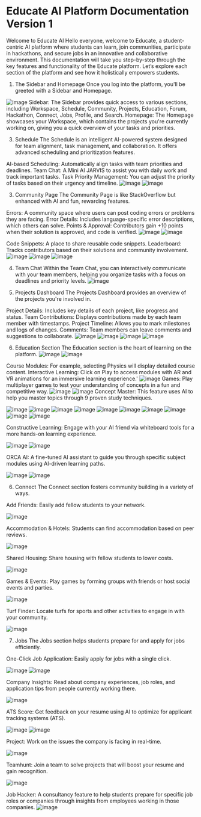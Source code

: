 # Educate AI Platform Documentation Version 1
Welcome to Educate AI
Hello everyone, welcome to Educate, a student-centric AI platform where students can learn, join communities, participate in hackathons, and secure jobs in an innovative and collaborative environment.
This documentation will take you step-by-step through the key features and functionality of the Educate platform. Let’s explore each section of the platform and see how it holistically empowers students.

1. The Sidebar and Homepage
Once you log into the platform, you'll be greeted with a Sidebar and Homepage.

![image](https://github.com/user-attachments/assets/f6b964a3-bfcb-4841-9662-96926c9ac745)
Sidebar:
The Sidebar provides quick access to various sections, including Workspace, Schedule, Community, Projects, Education, Forum, Hackathon, Connect, Jobs, Profile, and Search.
Homepage:
The Homepage showcases your Workspace, which contains the projects you're currently working on, giving you a quick overview of your tasks and priorities.

3. Schedule
The Schedule is an intelligent AI-powered system designed for team alignment, task management, and collaboration. It offers advanced scheduling and prioritization features.

AI-based Scheduling: Automatically align tasks with team priorities and deadlines.
Team Chat: A Mini AI JARVIS to assist you with daily work and track important tasks.
Task Priority Management: You can adjust the priority of tasks based on their urgency and timeline.
![image](https://github.com/user-attachments/assets/bd3bfb0f-9e8a-460e-90b6-de6737f3fc2f)
![image](https://github.com/user-attachments/assets/b200c736-0c52-49eb-ab7e-009e15f75832)

3. Community Page
The Community Page is like StackOverflow but enhanced with AI and fun, rewarding features.

Errors: A community space where users can post coding errors or problems they are facing.
Error Details: Includes language-specific error descriptions, which others can solve.
Points & Approval: Contributors gain +10 points when their solution is approved, and code is verified.
![image](https://github.com/user-attachments/assets/e3e306e4-0118-45e4-b206-0a9db645e692)
![image](https://github.com/user-attachments/assets/0c67d45e-98ca-4173-a959-26e3c16dc890)

Code Snippets: A place to share reusable code snippets.
Leaderboard: Tracks contributors based on their solutions and community involvement.
![image](https://github.com/user-attachments/assets/e09a9431-dc42-4a39-885e-8744b0f29319)
![image](https://github.com/user-attachments/assets/13975080-5c1e-431e-aa56-06a5c732a860)
![image](https://github.com/user-attachments/assets/9711c07a-7ab9-48a0-b6c8-897c7886ca95)

4. Team Chat
Within the Team Chat, you can interactively communicate with your team members, helping you organize tasks with a focus on deadlines and priority levels.
![image](https://github.com/user-attachments/assets/d0d7625e-a339-49f7-b93b-4d9511c251ac)

5. Projects Dashboard
The Projects Dashboard provides an overview of the projects you're involved in.

Project Details: Includes key details of each project, like progress and status.
Team Contributions: Displays contributions made by each team member with timestamps.
Project Timeline: Allows you to mark milestones and logs of changes.
Comments: Team members can leave comments and suggestions to collaborate.
![image](https://github.com/user-attachments/assets/8685a5e5-a8c1-45bb-8b2b-b681e3e7f454)
![image](https://github.com/user-attachments/assets/b5f99633-6ea6-461e-8802-68304c844d87)
![image](https://github.com/user-attachments/assets/617f949f-65b3-4c87-b4d6-0240e7165e1e)
![image](https://github.com/user-attachments/assets/5a2046a6-8376-4101-9cf7-a7baa7fc521a)

6. Education Section
The Education section is the heart of learning on the platform.
![image](https://github.com/user-attachments/assets/a4e96137-cac9-486b-a85f-9b70f343728a)
![image](https://github.com/user-attachments/assets/92ee5976-0e1d-4f32-aa7b-d5035aad77ae)

Course Modules: For example, selecting Physics will display detailed course content.
Interactive Learning: Click on Play to access modules with AR and VR animations for an immersive learning experience.'
![image](https://github.com/user-attachments/assets/c2ece13d-ac78-426f-9aad-2fbb9908b161)
Games: Play multiplayer games to test your understanding of concepts in a fun and competitive way.
![image](https://github.com/user-attachments/assets/9ecc647e-56ce-4c38-96b8-f6875b704785)
![image](https://github.com/user-attachments/assets/c13c2b5a-b286-4b62-bd94-2e5ab07fe247)
Concept Master: This feature uses AI to help you master topics through 9 proven study techniques.

![image](https://github.com/user-attachments/assets/9d5a2625-1147-4739-b754-85ab1d6173df)
![image](https://github.com/user-attachments/assets/f12655d0-6d27-48a2-8199-e55d13f78852)
![image](https://github.com/user-attachments/assets/f8bd47b5-91f3-4211-ad96-1fc51a66d88c)
![image](https://github.com/user-attachments/assets/08df20c5-3cfd-459c-a755-cc1feb40395a)
![image](https://github.com/user-attachments/assets/e47a3bd5-133e-4bbc-a47e-ae78b05cd90f)
![image](https://github.com/user-attachments/assets/7091d14f-6622-4970-96bb-0953736149e4)
![image](https://github.com/user-attachments/assets/3edd8d40-0c6e-4275-98b9-82753f02beb6)
![image](https://github.com/user-attachments/assets/f7b1a538-8707-4e3e-83c5-040b5ba5d250)
![image](https://github.com/user-attachments/assets/81ae6e56-78eb-4b7b-af47-f915399ed6ec)
![image](https://github.com/user-attachments/assets/bd71cc9a-afc1-45a7-bfdb-539021b7f32a)

Constructive Learning: Engage with your AI friend via whiteboard tools for a more hands-on learning experience.

![image](https://github.com/user-attachments/assets/0ae77167-030a-49b3-b986-4ee3c6233d7e)
![image](https://github.com/user-attachments/assets/45f9b5af-ead6-41be-935e-06b14039f336)

ORCA AI: A fine-tuned AI assistant to guide you through specific subject modules using AI-driven learning paths.

![image](https://github.com/user-attachments/assets/e13d3736-5210-498f-ba8f-219c70bad492)
![image](https://github.com/user-attachments/assets/0b5c0d89-ab2c-4e27-8b63-17d79b97f31e)

6. Connect
The Connect section fosters community building in a variety of ways.

Add Friends: Easily add fellow students to your network.

![image](https://github.com/user-attachments/assets/066cfcf8-4518-4087-a962-79d64891d4d2)

Accommodation & Hotels: Students can find accommodation based on peer reviews.

![image](https://github.com/user-attachments/assets/e3c025f1-b4be-4b44-b1dd-7b7cf25d0285)

Shared Housing: Share housing with fellow students to lower costs.

![image](https://github.com/user-attachments/assets/5536d8ea-cebb-4848-b348-0d11cd3587dd)

Games & Events: Play games by forming groups with friends or host social events and parties.

![image](https://github.com/user-attachments/assets/5dcc0401-0406-423d-8a9a-59d271649d07)

Turf Finder: Locate turfs for sports and other activities to engage in with your community.

![image](https://github.com/user-attachments/assets/0a063a9a-53bf-4cab-9e71-173b361396ea)

7. Jobs
The Jobs section helps students prepare for and apply for jobs efficiently.

One-Click Job Application: Easily apply for jobs with a single click.

![image](https://github.com/user-attachments/assets/567683f3-30f7-44fe-90f1-486b59997d68)
![image](https://github.com/user-attachments/assets/1095d48a-48bd-460a-ab86-3c82bdc69fe2)

Company Insights: Read about company experiences, job roles, and application tips from people currently working there.

![image](https://github.com/user-attachments/assets/42c41a3e-5751-42c5-b193-a3bf03fd6a13)

ATS Score: Get feedback on your resume using AI to optimize for applicant tracking systems (ATS).

![image](https://github.com/user-attachments/assets/8b5b8142-823a-45cd-9804-d51c1ab83b64)
![image](https://github.com/user-attachments/assets/df03c8b9-eb04-4dfc-b9da-16af059f4769)

Project: Work on the issues the company is facing in real-time.

![image](https://github.com/user-attachments/assets/2cba5233-83d0-4011-9e98-c000a85f18f5)

Teamhunt: Join a team to solve projects that will boost your resume and gain recognition.

![image](https://github.com/user-attachments/assets/24284152-0507-4e58-b4c8-06286cde3c25)

Job Hacker: A consultancy feature to help students prepare for specific job roles or companies through insights from employees working in those companies.
![image](https://github.com/user-attachments/assets/3be18f32-d218-4ab6-be76-1b9fbc60ea86)

